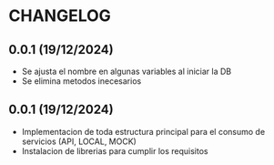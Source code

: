 # CHANGELOG

## 0.0.1 (19/12/2024)

* Se ajusta el nombre en algunas variables al iniciar la DB
* Se elimina metodos inecesarios

## 0.0.1 (19/12/2024)

* Implementacion de toda estructura principal para el consumo de servicios (API, LOCAL, MOCK)
* Instalacion de librerias para cumplir los requisitos